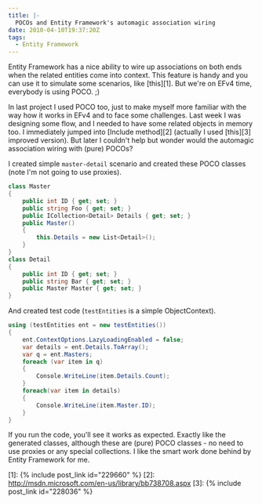 ```yaml
---
title: |-
  POCOs and Entity Framework's automagic association wiring
date: 2010-04-10T19:37:20Z
tags:
  - Entity Framework
---
```

Entity Framework has a nice ability to wire up associations on both ends when the related entities come into context. This feature is handy and you can use it to simulate some scenarios, like [this][1]. But we're on EFv4 time, everybody is using POCO. ;)

In last project I used POCO too, just to make myself more familiar with the way how it works in EFv4 and to face some challenges. Last week I was designing some flow, and I needed to have some related objects in memory too. I immediately jumped into [Include method][2] (actually I used [this][3] improved version). But later I couldn't help but wonder would the automagic association wiring with (pure) POCOs?

I created simple `master-detail` scenario and created these POCO classes (note I'm not going to use proxies).

```csharp
class Master
{
	public int ID { get; set; }
	public string Foo { get; set; }
	public ICollection<Detail> Details { get; set; }
	public Master()
	{
		this.Details = new List<Detail>();
	}
}
class Detail
{
	public int ID { get; set; }
	public string Bar { get; set; }
	public Master Master { get; set; }
}
```

And created test code (`testEntities` is a simple ObjectContext).

```csharp
using (testEntities ent = new testEntities())
{
	ent.ContextOptions.LazyLoadingEnabled = false;
	var details = ent.Details.ToArray();
	var q = ent.Masters;
	foreach (var item in q)
	{
		Console.WriteLine(item.Details.Count);
	}
	foreach(var item in details)
	{
		Console.WriteLine(item.Master.ID);
	}
}
```

If you run the code, you'll see it works as expected. Exactly like the generated classes, although these are (pure) POCO classes - no need to use proxies or any special collections. I like the smart work done behind by Entity Framework for me.

[1]: {% include post_link id="229660" %}
[2]: http://msdn.microsoft.com/en-us/library/bb738708.aspx
[3]: {% include post_link id="228036" %}
